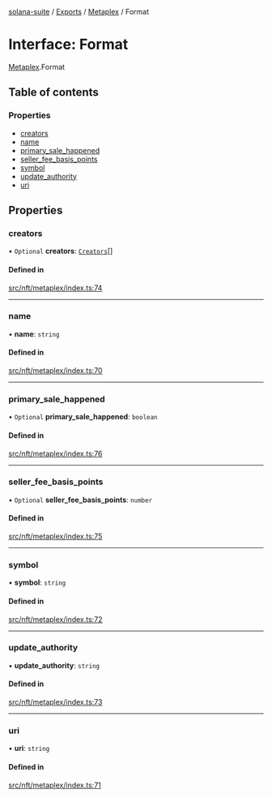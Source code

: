 [solana-suite](../README.md) / [Exports](../modules.md) / [Metaplex](../modules/Metaplex.md) / Format

# Interface: Format

[Metaplex](../modules/Metaplex.md).Format

## Table of contents

### Properties

- [creators](Metaplex.Format.md#creators)
- [name](Metaplex.Format.md#name)
- [primary\_sale\_happened](Metaplex.Format.md#primary_sale_happened)
- [seller\_fee\_basis\_points](Metaplex.Format.md#seller_fee_basis_points)
- [symbol](Metaplex.Format.md#symbol)
- [update\_authority](Metaplex.Format.md#update_authority)
- [uri](Metaplex.Format.md#uri)

## Properties

### creators

• `Optional` **creators**: [`Creators`](Metaplex.Creators.md)[]

#### Defined in

[src/nft/metaplex/index.ts:74](https://github.com/fukaoi/solana-suite/blob/5119ed2/src/nft/metaplex/index.ts#L74)

___

### name

• **name**: `string`

#### Defined in

[src/nft/metaplex/index.ts:70](https://github.com/fukaoi/solana-suite/blob/5119ed2/src/nft/metaplex/index.ts#L70)

___

### primary\_sale\_happened

• `Optional` **primary\_sale\_happened**: `boolean`

#### Defined in

[src/nft/metaplex/index.ts:76](https://github.com/fukaoi/solana-suite/blob/5119ed2/src/nft/metaplex/index.ts#L76)

___

### seller\_fee\_basis\_points

• `Optional` **seller\_fee\_basis\_points**: `number`

#### Defined in

[src/nft/metaplex/index.ts:75](https://github.com/fukaoi/solana-suite/blob/5119ed2/src/nft/metaplex/index.ts#L75)

___

### symbol

• **symbol**: `string`

#### Defined in

[src/nft/metaplex/index.ts:72](https://github.com/fukaoi/solana-suite/blob/5119ed2/src/nft/metaplex/index.ts#L72)

___

### update\_authority

• **update\_authority**: `string`

#### Defined in

[src/nft/metaplex/index.ts:73](https://github.com/fukaoi/solana-suite/blob/5119ed2/src/nft/metaplex/index.ts#L73)

___

### uri

• **uri**: `string`

#### Defined in

[src/nft/metaplex/index.ts:71](https://github.com/fukaoi/solana-suite/blob/5119ed2/src/nft/metaplex/index.ts#L71)
